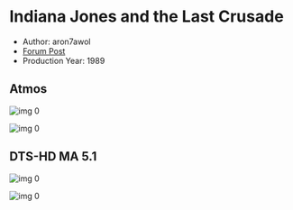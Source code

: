 # Indiana Jones and the Last Crusade

* Author: aron7awol
* [Forum Post](https://www.avsforum.com/goto/post?id=57014944)
* Production Year: 1989

## Atmos

![img 0](https://i.imgur.com/HTaMZ6W.jpg)

![img 0](https://i.imgur.com/0echQYm.png)

## DTS-HD MA 5.1

![img 0](https://i.imgur.com/25OJ2V1.jpg)

![img 0](https://i.imgur.com/6206uCS.png)

